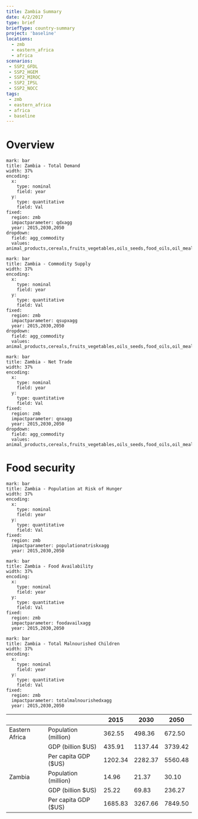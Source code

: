 ```yaml
---
title: Zambia Summary
date: 4/2/2017
type: brief
briefType: country-summary
project: 'baseline'
locations:
  - zmb
  - eastern_africa
  - africa
scenarios:
 - SSP2_GFDL
 - SSP2_HGEM
 - SSP2_MIROC
 - SSP2_IPSL
 - SSP2_NOCC
tags:
 - zmb
 - eastern_africa
 - africa
 - baseline
---
```

# Overview 

```chart
mark: bar
title: Zambia - Total Demand
width: 37%
encoding:
  x:
    type: nominal
    field: year
  y:
    type: quantitative
    field: Val
fixed:
  region: zmb
  impactparameter: qdxagg
  year: 2015,2030,2050
dropdown:
  field: agg_commodity
  values: animal_products,cereals,fruits_vegetables,oils_seeds,food_oils,oil_meals,other,pulses,roots_tubers,sugar
```

```chart
mark: bar
title: Zambia - Commodity Supply
width: 37%
encoding:
  x:
    type: nominal
    field: year
  y:
    type: quantitative
    field: Val
fixed:
  region: zmb
  impactparameter: qsupxagg
  year: 2015,2030,2050
dropdown:
  field: agg_commodity
  values: animal_products,cereals,fruits_vegetables,oils_seeds,food_oils,oil_meals,other,pulses,roots_tubers,sugar
```

```chart
mark: bar
title: Zambia - Net Trade
width: 37%
encoding:
  x:
    type: nominal
    field: year
  y:
    type: quantitative
    field: Val
fixed:
  region: zmb
  impactparameter: qnxagg
  year: 2015,2030,2050
dropdown:
  field: agg_commodity
  values: animal_products,cereals,fruits_vegetables,oils_seeds,food_oils,oil_meals,other,pulses,roots_tubers,sugar
```

# Food security

```chart
mark: bar
title: Zambia - Population at Risk of Hunger
width: 37%
encoding:
  x:
    type: nominal
    field: year
  y:
    type: quantitative
    field: Val
fixed:
  region: zmb
  impactparameter: populationatriskxagg
  year: 2015,2030,2050
```

```chart
mark: bar
title: Zambia - Food Availability
width: 37%
encoding:
  x:
    type: nominal
    field: year
  y:
    type: quantitative
    field: Val
fixed:
  region: zmb
  impactparameter: foodavailxagg
  year: 2015,2030,2050
```

```chart
mark: bar
title: Zambia - Total Malnourished Children
width: 37%
encoding:
  x:
    type: nominal
    field: year
  y:
    type: quantitative
    field: Val
fixed:
  region: zmb
  impactparameter: totalmalnourishedxagg
  year: 2015,2030,2050
```

|   |   | 2015 | 2030 | 2050 |
|---|---|---|---|---|
| Eastern Africa | Population (million) | 362.55 | 498.36 | 672.50 |
|  | GDP (billion $US) | 435.91 | 1137.44 | 3739.42 |
|  | Per capita GDP ($US) | 1202.34 | 2282.37 | 5560.48 |
| Zambia | Population (million) | 14.96 | 21.37 | 30.10 |
|  | GDP (billion $US) | 25.22 | 69.83 | 236.27 |
|  | Per capita GDP ($US) | 1685.83| 3267.66| 7849.50|